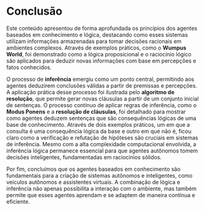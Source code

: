 # Conclusão

Este conteúdo apresentou de forma aprofundada os princípios dos agentes baseados em conhecimento e lógica, destacando como esses sistemas utilizam informações armazenadas para tomar decisões racionais em ambientes complexos. Através de exemplos práticos, como o **Wumpus World**, foi demonstrado como a lógica proposicional e o raciocínio lógico são aplicados para deduzir novas informações com base em percepções e fatos conhecidos.

O processo de **inferência** emergiu como um ponto central, permitindo aos agentes deduzirem conclusões válidas a partir de premissas e percepções. A aplicação prática desse processo foi ilustrada pelo **algoritmo de resolução**, que permite gerar novas cláusulas a partir de um conjunto inicial de sentenças. O processo contínuo de aplicar regras de inferência, como o **Modus Ponens** e a **resolução de cláusulas**, foi detalhado para mostrar como agentes deduzem sentenças que são consequências lógicas de uma base de conhecimento. Através de dois exemplos práticos, um em que a consulta é uma consequência lógica da base e outro em que não é, ficou claro como a verificação e refutação de hipóteses são cruciais em sistemas de inferência. Mesmo com a alta complexidade computacional envolvida, a inferência lógica permanece essencial para que agentes autônomos tomem decisões inteligentes, fundamentadas em raciocínios sólidos.

Por fim, concluímos que os agentes baseados em conhecimento são fundamentais para a criação de sistemas autônomos e inteligentes, como veículos autônomos e assistentes virtuais. A combinação de lógica e inferência não apenas possibilita a interação com o ambiente, mas também permite que esses agentes aprendam e se adaptem de maneira contínua e eficiente.
